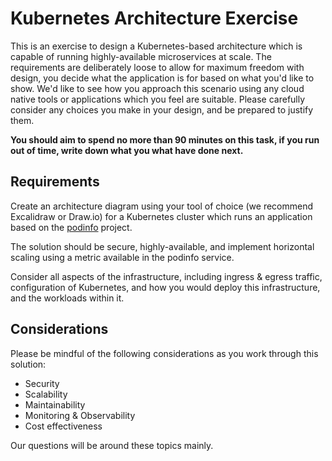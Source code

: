 # Kubernetes Architecture Exercise

This is an exercise to design a Kubernetes-based architecture which is capable of running highly-available microservices at scale. The requirements are deliberately loose to allow for maximum freedom with design, you decide what the application is for based on what you'd like to show. We'd like to see how you approach this scenario using any cloud native tools or applications which you feel are suitable. Please carefully consider any choices you make in your design, and be prepared to justify them.

**You should aim to spend no more than 90 minutes on this task, if you run out of time, write down what you what have done next.**

## Requirements

Create an architecture diagram using your tool of choice (we recommend Excalidraw or Draw.io) for a Kubernetes cluster which runs an application based on the [podinfo](https://raw.githubusercontent.com/stefanprodan/podinfo) project.

The solution should be secure, highly-available, and implement horizontal scaling using a metric available in the podinfo service.

Consider all aspects of the infrastructure, including ingress & egress traffic, configuration of Kubernetes, and how you would deploy this infrastructure, and the workloads within it.

## Considerations

Please be mindful of the following considerations as you work through this solution:

- Security
- Scalability
- Maintainability
- Monitoring & Observability
- Cost effectiveness

Our questions will be around these topics mainly.
